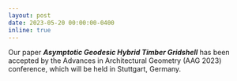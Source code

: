 ```yaml
---
layout: post
date: 2023-05-20 00:00:00-0400
inline: true
---
```


Our paper ***Asymptotic Geodesic Hybrid Timber Gridshell*** has been accepted by the Advances in Architectural Geometry (AAG 2023) conference, which will be held in Stuttgart, Germany.
